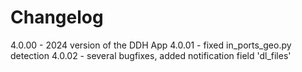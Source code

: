 # Changelog

4.0.00 - 2024 version of the DDH App
4.0.01 - fixed in_ports_geo.py detection
4.0.02 - several bugfixes, added notification field 'dl_files'

